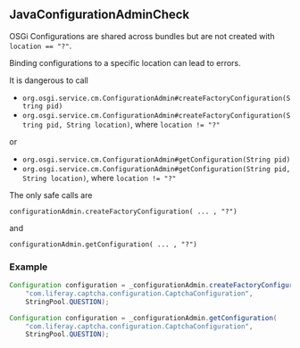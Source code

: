 ## JavaConfigurationAdminCheck

OSGi Configurations are shared across bundles but are not created with
`location == "?"`.

Binding configurations to a specific location can lead to errors.

It is dangerous to call

- `org.osgi.service.cm.ConfigurationAdmin#createFactoryConfiguration(String pid)`
- `org.osgi.service.cm.ConfigurationAdmin#createFactoryConfiguration(String pid, String location)`,
where `location != "?"`

or

- `org.osgi.service.cm.ConfigurationAdmin#getConfiguration(String pid)`
- `org.osgi.service.cm.ConfigurationAdmin#getConfiguration(String pid, String location)`,
where `location != "?"`

The only safe calls are

`configurationAdmin.createFactoryConfiguration( ... , "?")`

and

`configurationAdmin.getConfiguration( ... , "?")`

### Example

```java
Configuration configuration = _configurationAdmin.createFactoryConfiguration(
    "com.liferay.captcha.configuration.CaptchaConfiguration",
    StringPool.QUESTION);

Configuration configuration = _configurationAdmin.getConfiguration(
    "com.liferay.captcha.configuration.CaptchaConfiguration",
    StringPool.QUESTION);
```